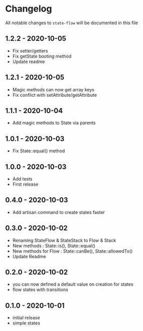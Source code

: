 # Changelog

All notable changes to `state-flow` will be documented in this file

## 1.2.2 - 2020-10-05

- Fix setter/getters
- Fix getState booting method
- Update readme

## 1.2.1 - 2020-10-05

- Magic methods can now get array keys
- Fix conflict with setAttribute/getAttribute

## 1.1.1 - 2020-10-04

- Add magic methods to State via parents

## 1.0.1 - 2020-10-03

- Fix State::equal() method

## 1.0.0 - 2020-10-03

- Add tests
- First release

## 0.4.0 - 2020-10-03

- Add artisan command to create states faster

## 0.3.0 - 2020-10-02

- Renaming StateFlow & StateStack to Flow & Stack
- New methods : State::is(), State::equal()
- New methods for Flow : State::canBe(), State::allowedTo()
- Update Readme

## 0.2.0 - 2020-10-02

- you can now defined a default value on creation for states
- flow states with transitions

## 0.1.0 - 2020-10-01

- initial release
- simple states
